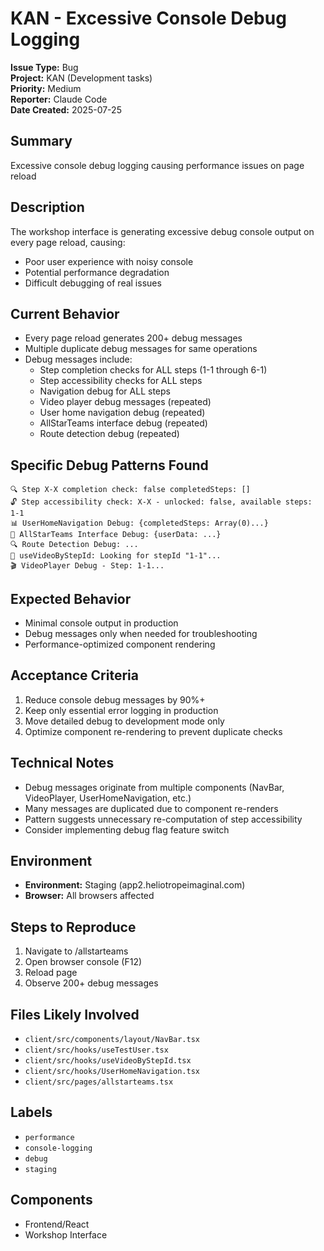# KAN - Excessive Console Debug Logging

**Issue Type:** Bug  
**Project:** KAN (Development tasks)  
**Priority:** Medium  
**Reporter:** Claude Code  
**Date Created:** 2025-07-25  

## Summary
Excessive console debug logging causing performance issues on page reload

## Description
The workshop interface is generating excessive debug console output on every page reload, causing:
- Poor user experience with noisy console
- Potential performance degradation  
- Difficult debugging of real issues

## Current Behavior
- Every page reload generates 200+ debug messages
- Multiple duplicate debug messages for same operations
- Debug messages include:
  * Step completion checks for ALL steps (1-1 through 6-1)
  * Step accessibility checks for ALL steps  
  * Navigation debug for ALL steps
  * Video player debug messages (repeated)
  * User home navigation debug (repeated)
  * AllStarTeams interface debug (repeated)
  * Route detection debug (repeated)

## Specific Debug Patterns Found
```
🔍 Step X-X completion check: false completedSteps: []
🔓 Step accessibility check: X-X - unlocked: false, available steps: 1-1
📊 UserHomeNavigation Debug: {completedSteps: Array(0)...}
🎯 AllStarTeams Interface Debug: {userData: ...}
🔍 Route Detection Debug: ...
🎥 useVideoByStepId: Looking for stepId "1-1"...  
🎬 VideoPlayer Debug - Step: 1-1...
```

## Expected Behavior
- Minimal console output in production
- Debug messages only when needed for troubleshooting
- Performance-optimized component rendering

## Acceptance Criteria
1. Reduce console debug messages by 90%+
2. Keep only essential error logging in production
3. Move detailed debug to development mode only
4. Optimize component re-rendering to prevent duplicate checks

## Technical Notes
- Debug messages originate from multiple components (NavBar, VideoPlayer, UserHomeNavigation, etc.)
- Many messages are duplicated due to component re-renders
- Pattern suggests unnecessary re-computation of step accessibility
- Consider implementing debug flag feature switch

## Environment
- **Environment:** Staging (app2.heliotropeimaginal.com)
- **Browser:** All browsers affected

## Steps to Reproduce
1. Navigate to /allstarteams
2. Open browser console (F12)
3. Reload page
4. Observe 200+ debug messages

## Files Likely Involved
- `client/src/components/layout/NavBar.tsx`
- `client/src/hooks/useTestUser.tsx`  
- `client/src/hooks/useVideoByStepId.tsx`
- `client/src/hooks/UserHomeNavigation.tsx`
- `client/src/pages/allstarteams.tsx`

## Labels
- `performance`
- `console-logging`
- `debug`
- `staging`

## Components
- Frontend/React
- Workshop Interface